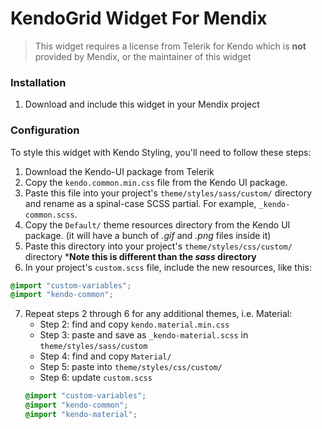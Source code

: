 # KendoGrid Widget For Mendix

> This widget requires a license from Telerik for Kendo which is **not** provided by Mendix, or the maintainer of this widget

### Installation

1. Download and include this widget in your Mendix project

### Configuration

To style this widget with Kendo Styling, you'll need to follow these steps:

1. Download the Kendo-UI package from Telerik
2. Copy the `kendo.common.min.css` file from the Kendo UI package. 
3. Paste this file into your project's `theme/styles/sass/custom/` directory and rename as a spinal-case SCSS partial. For example, `_kendo-common.scss`.
4. Copy the `Default/` theme resources directory from the Kendo UI package. (it will have a bunch of _.gif_ and _.png_ files inside it)
5. Paste this directory into your project's `theme/styles/css/custom/` directory ***Note this is different than the _sass_ directory** 
6. In your project's `custom.scss` file, include the new resources, like this:
```scss
@import "custom-variables";
@import "kendo-common";
```

7. Repeat steps 2 through 6 for any additional themes, i.e. Material:
    - Step 2: find and copy `kendo.material.min.css`
    - Step 3: paste and save as `_kendo-material.scss` in `theme/styles/sass/custom`
    - Step 4: find and copy `Material/`
    - Step 5: paste into `theme/styles/css/custom/`
    - Step 6: update `custom.scss`
    ```scss
    @import "custom-variables";
    @import "kendo-common";
    @import "kendo-material";
    ```
